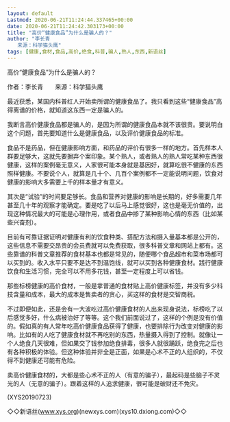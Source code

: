 ```yaml
---
layout: default
Lastmod: 2020-06-21T11:24:44.337465+00:00
date: 2020-06-21T11:24:42.303173+00:00
title: "高价“健康食品”为什么是骗人的？"
author: "李长青
　　来源：科学猫头鹰"
tags: [健康,食材,食品,高价,绝食,科普,骗人,熟人,东西,新语丝]
---
```


高价“健康食品”为什么是骗人的？

作者：李长青　　来源：科学猫头鹰

最近获悉，某国内科普红人开始卖所谓的健康食品了。我只看到这些“健康食品”高得离谱的价格，就知道这东西一定是骗人的。

我断言高价健康食品都是骗人的，是因为所谓的健康食品本就不该很贵。要说明白这个问题，首先要知道什么是健康食品，以及评价健康食品的标准。

食品不是药品，但在健康影响方面，和药品的评价有很多一样的地方。首先样本人群要足够大，这就先要摒弃个案印象。某个熟人，或者熟人的熟人常吃某种东西很健康，这样的案例毫无意义，人家很可能本身就是基因好，就算吃很不健康的东西照样健康。不要说个人，就算是几十个、几百个案例都不一定能说明问题，饮食对健康的影响大多需要上千的样本量才有意义。

其次是“试验”的时间要足够长。食品和营养对健康的影响是长期的，好多需要几年甚至几十年的观察才能确定。要是吃了以后马上感觉很好，这也是毫无价值的，出现这种情况最大的可能是心理作用，或者食品中掺了某种影响心情的东西（比如某些兴奋剂）。

目前有可靠证据证明对健康有利的饮食种类、搭配方法和摄入量基本都是公开的，这些信息不需要交昂贵的会员费就可以免费获取，很多科普文章和网站上都有。这些靠谱的科普文章推荐的食材基本也都是常见的，随便哪个食品超市和菜市场都可以买到的。收入水平只要不是达不到温饱线，就可以买到各种健康食材。践行健康饮食和生活习惯，完全可以不用多花钱，甚至一定程度上可以省钱。

那些标榜健康的高价食材，一般是拿普通的食材贴上高价健康标签，并没有多少科技含量和成本，最大的成本是售卖者的贪心，买这样的食材是交智商税。

不过即便如此，还是会有一大波吃过高价健康食材的人出来现身说法，标榜吃了以后感觉多好，什么病被治好了等等。这个我们前面说过了，这样的个例是没有价值的。假如真的有人常年吃高价健康食品获得了健康，也要排除行为改变对健康的影响。比如有的人吃了健康食材就不再吃别的东西，热量摄入得到了控制。就像让一个人绝食几天很难，但如果交了钱参加绝食排毒，很多人就很踊跃，绝食完之后也有各种积极的体验。但这种体验并非全是正面，如果是心术不正的人组织的，不仅得不到健康还可能有危险。

卖高价健康食材的，大都是些心术不正的人（有意的骗子），最起码是些脑子不灵光的人（无意的骗子）。跟着这样的人追求健康，很可能是破财还不免灾。

(XYS20190723)

◇◇新语丝(www.xys.org)(newxys.com)(xys10.dxiong.com)◇◇

